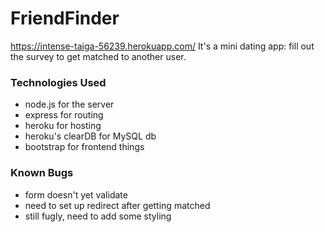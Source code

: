 # FriendFinder

https://intense-taiga-56239.herokuapp.com/
It's a mini dating app: fill out the survey to get matched to another user.

### Technologies Used
* node.js for the server
* express for routing
* heroku for hosting
* heroku's clearDB for MySQL db
* bootstrap for frontend things

### Known Bugs
* form doesn't yet validate
* need to set up redirect after getting matched
* still fugly, need to add some styling
